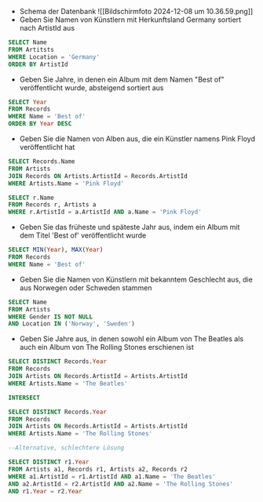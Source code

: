 - Schema der Datenbank 
![[Bildschirmfoto 2024-12-08 um 10.36.59.png]]
- Geben Sie Namen von Künstlern mit Herkunftsland Germany sortiert nach ArtistId aus
```sql
SELECT Name
FROM Artitsts
WHERE Location = 'Germany'
ORDER BY ArtistId
```
- Geben Sie Jahre, in denen ein Album mit dem Namen "Best of" veröffentlicht wurde, absteigend sortiert aus
```sql
SELECT Year
FROM Records 
WHERE Name = 'Best of'
ORDER BY Year DESC
```
- Geben Sie die Namen von Alben aus, die ein Künstler namens Pink Floyd veröffentlicht hat
```sql
SELECT Records.Name
FROM Artists
JOIN Records ON Artists.ArtistId = Records.ArtistId
WHERE Artists.Name = 'Pink Floyd'

SELECT r.Name
FROM Records r, Artists a
WHERE r.ArtistId = a.ArtistId AND a.Name = 'Pink Floyd'
```
- Geben Sie das früheste und späteste Jahr aus, indem ein Album mit dem Titel 'Best of' veröffentlicht wurde
```sql
SELECT MIN(Year), MAX(Year)
FROM Records
WHERE Name = 'Best of'
```
- Geben Sie die Namen von Künstlern mit bekanntem Geschlecht aus, die aus Norwegen oder Schweden stammen
```sql
SELECT Name
FROM Artists
WHERE Gender IS NOT NULL 
AND Location IN ('Norway', 'Sweden')
```
- Geben Sie Jahre aus, in denen sowohl ein Album von The Beatles als auch ein Album von The Rolling Stones erschienen ist
```sql
SELECT DISTINCT Records.Year
FROM Records
JOIN Artists ON Records.ArtistId = Artists.ArtistId
WHERE Artists.Name = 'The Beatles'

INTERSECT

SELECT DISTINCT Records.Year
FROM Records
JOIN Artists ON Records.ArtistId = Artists.ArtistId
WHERE Artists.Name = 'The Rolling Stones'

--Alternative, schlechtere Lösung

SELECT DISTINCT r1.Year
FROM Artists a1, Records r1, Artists a2, Records r2
WHERE a1.ArtistId = r1.ArtistId AND a1.Name = 'The Beatles'
AND a2.ArtistId = r2.ArtistId AND a2.Name = 'The Rolling Stones'
AND r1.Year = r2.Year
```
